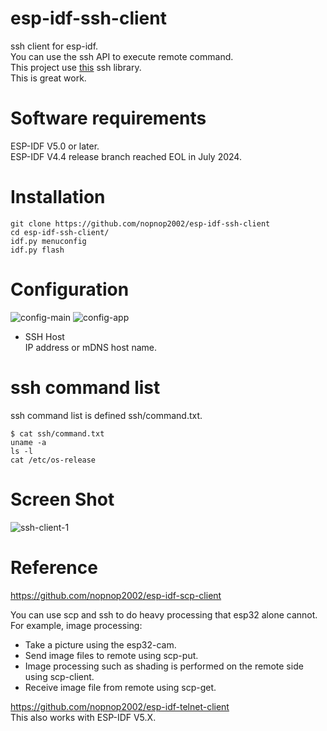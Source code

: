 # esp-idf-ssh-client
ssh client for esp-idf.   
You can use the ssh API to execute remote command.   
This project use [this](https://gitlab.com/ch405labs/ch405labs_esp_libssh2) ssh library.   
This is great work.   

# Software requirements
ESP-IDF V5.0 or later.   
ESP-IDF V4.4 release branch reached EOL in July 2024.   


# Installation
```
git clone https://github.com/nopnop2002/esp-idf-ssh-client
cd esp-idf-ssh-client/
idf.py menuconfig
idf.py flash
```

# Configuration   

![config-main](https://user-images.githubusercontent.com/6020549/120054821-3d755500-c06d-11eb-950c-d357d0a9fdef.jpg)
![config-app](https://user-images.githubusercontent.com/6020549/166416531-7fa74d94-86fc-4cac-a568-74de07d7a051.jpg)

- SSH Host   
IP address or mDNS host name.   

# ssh command list   
ssh command list is defined ssh/command.txt.
```
$ cat ssh/command.txt
uname -a
ls -l
cat /etc/os-release
```


# Screen Shot
![ssh-client-1](https://user-images.githubusercontent.com/6020549/120056024-b1ffc200-c074-11eb-8507-1bb566b0cc7c.jpg)

# Reference
https://github.com/nopnop2002/esp-idf-scp-client

You can use scp and ssh to do heavy processing that esp32 alone cannot.  
For example, image processing:   
- Take a picture using the esp32-cam.   
- Send image files to remote using scp-put.   
- Image processing such as shading is performed on the remote side using scp-client.   
- Receive image file from remote using scp-get.   

https://github.com/nopnop2002/esp-idf-telnet-client   
This also works with ESP-IDF V5.X.   
